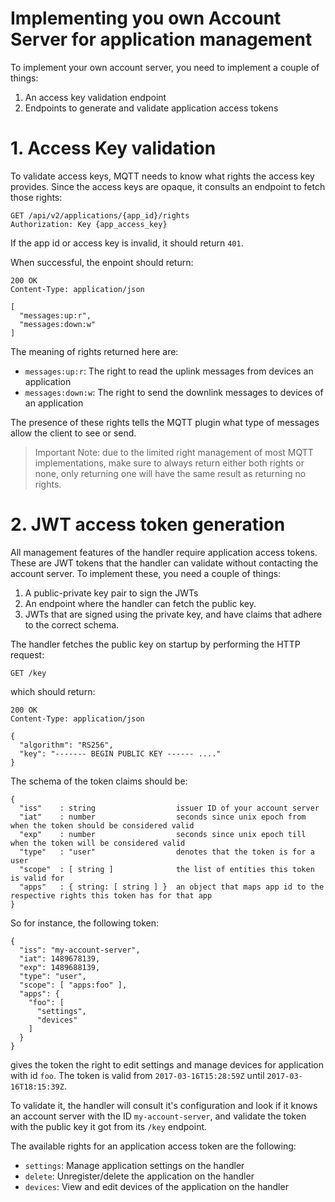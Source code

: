 # Implementing you own Account Server for application management

To implement your own account server, you need to implement a couple of things:

1. An access key validation endpoint
2. Endpoints to generate and validate application access tokens

# 1. Access Key validation

To validate access keys, MQTT needs to know what rights the access key provides.
Since the access keys are opaque, it consults an endpoint to fetch those rights:

```plaintext
GET /api/v2/applications/{app_id}/rights
Authorization: Key {app_access_key}
```

If the app id or access key is invalid, it should return `401`.

When successful, the enpoint should return:

```plaintext
200 OK
Content-Type: application/json

[
  "messages:up:r",
  "messages:down:w"
]
```

The meaning of rights returned here are:

- `messages:up:r`:  The right to read the uplink messages from devices an application
- `messages:down:w`: The right to send the downlink messages to devices of an application

The presence of these rights tells the MQTT plugin what type of messages allow
the client to see or send.

> Important Note: due to the limited right management of most MQTT implementations, make
> sure to always return either both rights or none, only returning one will have
> the same result as returning no rights.


# 2. JWT access token generation

All management features of the handler require application access tokens. These
are JWT tokens that the handler can validate without contacting the account
server.  To implement these, you need a couple of things:

1. A public-private key pair to sign the JWTs
2. An endpoint where the handler can fetch the public key.
3. JWTs that are signed using the private key, and have claims that adhere to
   the correct schema.

The handler fetches the public key on startup by performing the HTTP request:

```
GET /key
```

which should return:

```
200 OK
Content-Type: application/json

{
  "algorithm": "RS256",
  "key": "------- BEGIN PUBLIC KEY ------ ...."
}
```

The schema of the token claims should be:

```
{
  "iss"    : string                  issuer ID of your account server
  "iat"    : number                  seconds since unix epoch from when the token should be considered valid
  "exp"    : number                  seconds since unix epoch till when the token will be considered valid
  "type"   : "user"                  denotes that the token is for a user
  "scope"  : [ string ]              the list of entities this token is valid for
  "apps"   : { string: [ string ] }  an object that maps app id to the respective rights this token has for that app
}
```

So for instance, the following token:

```
{
  "iss": "my-account-server",
  "iat": 1489678139,
  "exp": 1489688139,
  "type": "user",
  "scope": [ "apps:foo" ],
  "apps": {
    "foo": [
      "settings",
      "devices"
    ]
  }
}
```

gives the token the right to edit settings and manage devices for application
with id `foo`. The token is valid from `2017-03-16T15:28:59Z` until `2017-03-16T18:15:39Z`.

To validate it, the handler will consult it's configuration and look if it knows
an account server with the ID `my-account-server`, and validate the token with
the public key it got from its `/key` endpoint.

The available rights for an application access token are the following:

- `settings`: Manage application settings on the handler
- `delete`: Unregister/delete the application on the handler
- `devices`: View and edit devices of the application on the handler

